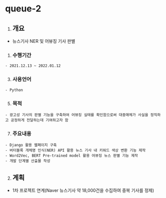 # queue-2 #
1. ## 개요 ##
  - 뉴스기사 NER 및 어뷰징 기사 판별
  1. ### 수행기간 ###
    - 2021.12.13 ~ 2022.01.12
  3. ### 사용언어 ###
    - Python
  5. ### 목적 ###
    - 광고성 기사의 판별 기능을 구축하여 어뷰징 실태를 확인함으로써 대중매체가 사실을 정직하고 공정하게 전달하는데 기여하고자 함
  7. ### 주요내용 ###
    - Django 활용 웹페이지 구축
    - 버터블록 개체명 인식(NER) API 활용 뉴스 기사 내 키워드 색상 변환 기능 제작
    - Word2Vec, BERT Pre-trained model 활용 어뷰징 뉴스 판별 기능 제작
    - 개발 단계별 산출물 작성
2. ## 계획 ##
  - 1차 프로젝트 연계(Naver 뉴스기사 약 18,000건을 수집하여 중복 기사를 정제)
